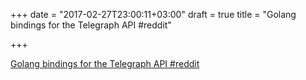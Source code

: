 +++
date = "2017-02-27T23:00:11+03:00"
draft = true
title = "Golang bindings for the Telegraph API  #reddit"

+++

<p><a href="https://t.co/O3wLKdv513">Golang bindings for the Telegraph API  #reddit</a></p>

